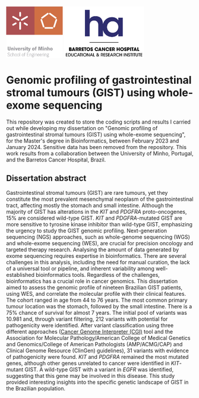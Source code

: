 <p>
  <img src="https://github.com/anarspereira/genomic-profiling-GIST-WES/blob/main/logos/EEUM_logo_EN.png" width="152" />
  <img src="https://github.com/anarspereira/genomic-profiling-GIST-WES/blob/main/logos/logo_hospital.png" width="215" />
</p>

# Genomic profiling of gastrointestinal stromal tumours (GIST) using whole-exome sequencing

This repository was created to store the coding scripts and results I carried out while developing my dissertation on "Genomic profiling of gastrointestinal stromal tumours (GIST) using whole-exome sequencing", for the Master's degree in Bioinformatics, between February 2023 and January 2024. Sensitive data has been removed from the repository. This work results from a collaboration between the University of Minho, Portugal, and the Barretos Cancer Hospital, Brazil.


## Dissertation abstract

Gastrointestinal stromal tumours (GIST) are rare tumours, yet they constitute the most prevalent mesenchymal neoplasm of the gastrointestinal tract, affecting mostly the stomach and small intestine. Although the majority of GIST has alterations in the _KIT_ and _PDGFRA_ proto-oncogenes, 15% are considered wild-type GIST. _KIT_ and _PDGFRA_-mutated GIST are more sensitive to tyrosine kinase inhibitor than wild-type GIST, emphasizing the urgency to study the GIST genomic profiling. Next-generation sequencing (NGS) approaches, such as whole-genome sequencing (WGS) and whole-exome sequencing (WES), are crucial for precision oncology and targeted therapy research. Analysing the amount of data generated by exome sequencing requires expertise in bioinformatics. There are several challenges in this analysis, including the need for manual curation, the lack of a universal tool or pipeline, and inherent variability among well-established bioinformatics tools. Regardless of the challenges, bioinformatics has a crucial role in cancer genomics. This dissertation aimed to assess the genomic profile of nineteen Brazilian GIST patients, using WES, and correlate the molecular profile with their clinical features. The cohort ranged in age from 44 to 76 years. The most common primary tumour location was the stomach, followed by the small intestine. There is a 75% chance of survival for almost 7 years. The initial pool of variants was 10.981 and, through variant filtering, 212 variants with potential for pathogenicity were identified. After variant classification using three different approaches ([Cancer Genome Interpreter (CGI)](http://www.cancergenomeinterpreter.org) tool and the Association for Molecular Pathology/American College of Medical Genetics and Genomics/College of American Pathologists (AMP/ACMG/CAP) and Clinical Genome Resource (ClinGen) guidelines), 31 variants with evidence of pathogenicity were found. _KIT_ and _PDGFRA_ remained the most mutated genes, although other genes unrelated to cancer were identified in _KIT_-mutant GIST. A wild-type GIST with a variant in _EGFR_ was identified, suggesting that this gene may be involved in this disease. This study provided interesting insights into the specific genetic landscape of GIST in the Brazilian population.
